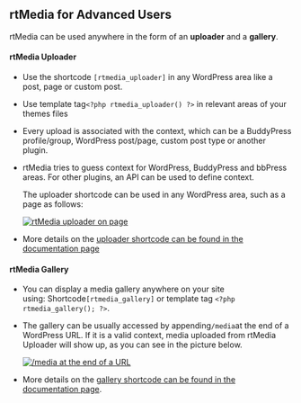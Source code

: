 ## rtMedia for Advanced Users


rtMedia can be used anywhere in the form of an **uploader** and a **gallery**.


#### rtMedia Uploader


* Use the shortcode `[rtmedia_uploader]` in any WordPress area like a post, page or custom post.
* Use template tag`<?php rtmedia_uploader() ?>` in relevant areas of your themes files
* Every upload is associated with the context, which can be a BuddyPress profile/group, WordPress post/page, custom post type or another plugin.
* rtMedia tries to guess context for WordPress, BuddyPress and bbPress areas. For other plugins, an API can be used to define context.

   The uploader shortcode can be used in any WordPress area, such as a page as follows:

   [![rtMedia uploader on page](https://rtcamp.com/wp-content/uploads/2013/08/rtMediaUploaderOnPage.png)](https://rtcamp.com/wp-content/uploads/2013/08/rtMediaUploaderOnPage.png)

* More details on the [uploader shortcode can be found in the documentation page](/shortcodes/upload-shortcode.md)


#### rtMedia Gallery


* You can display a media gallery anywhere on your site using: Shortcode`[rtmedia_gallery]` or template tag `<?php rtmedia_gallery(); ?>`.


* The gallery can be usually accessed by appending`/media`at the end of a WordPress URL. If it is a valid context, media uploaded from rtMedia Uploader will show up, as you can see in the picture below.


  [![/media at the end of a URL ](https://rtcamp.com/wp-content/uploads/2013/08/mediaAtEndOfURL.png)](https://rtcamp.com/wp-content/uploads/2013/08/mediaAtEndOfURL.png)

* More details on the [gallery shortcode can be found in the documentation page](/shortcodes/gallery-shortcode.md).
